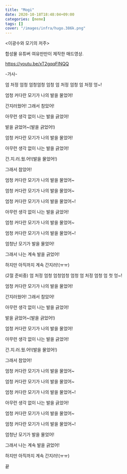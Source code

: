 ```yaml
---
title: "Mogi"
date: 2020-10-18T18:48:04+09:00
categories: [meme]
tags: []
cover: "/images/infra/hugo.386k.png"
---
```

<이광수와 모기의 저주>

합성물 유튜버 여유만만이 제작한 매드영상.

https://youtu.be/xT2gqqFlNQQ


-가사-

엄 처정 엄청 엄청엄청 엄청 엄 처정 엄청 엄 처정 엉~!

엄청 커다란 모기가 나의 발을 물었어!

간지러웠어! 그래서 참았어!

아무런 생각 없이 나는 발을 긁었어!

발을 긁었어~(발을 긁었어!)

엄청 커다란 모기가 나의 발을 물었어!

아무런 생각 없이 나는 발을 긁었어!

간.지.러.웠.어!(발을 물었어!)

그래서 참았어!

엄청 커다란 모기가 나의 발을 물었어~

엄청 커다란 모기가 나의 발을 물었어~

엄청 커다란 모기가 나의 발을 물었어~!

아무런 생각 없이 나는 발을 긁었어!

엄청 커다란 모기가 나의 발을 물었어~

엄청 커다란 모기가 나의 발을 물었어~!

엄청난 모기가 발을 물었어!

그래서 나는 계속 발을 긁었어!

하지만 아직까지 계속 간지러!(ㅠㅠ)

(2절 준비중)
엄 처정 엄청 엄청엄청 엄청 엄 처정 엄청 엄 첫 엉~!

엄청 커다란 모기가 나의 발을 물었어!

간지러웠어! 그래서 참았어!

아무런 생각 없이 나는 발을 긁었어!

발을 긁었어~(발을 긁었어!)

엄청 커다란 모기가 나의 발을 물었어!

아무런 생각 없이 나는 발을 긁었어!

간.지.러.웠.어!(발을 물었어!)

그래서 참았어!

엄청 커다란 모기가 나의 발을 물었어~

엄청 커다란 모기가 나의 발을 물었어~

엄청 커다란 모기가 나의 발을 물었어~!

아무런 생각 없이 나는 발을 긁었어!

엄청 커다란 모기가 나의 발을 물었어~

엄청 커다란 모기가 나의 발을 물었어~!

엄청난 모기가 발을 물었어!

그래서 나는 계속 발을 긁었어!

하지만 아직까지 계속 간지러!(ㅠㅠ)

끝